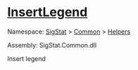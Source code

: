 # [InsertLegend](./ExcelHelper-100663995.md)

Namespace: [SigStat]() > [Common](./../../README.md) > [Helpers](./../README.md)

Assembly: SigStat.Common.dll

Insert legend
